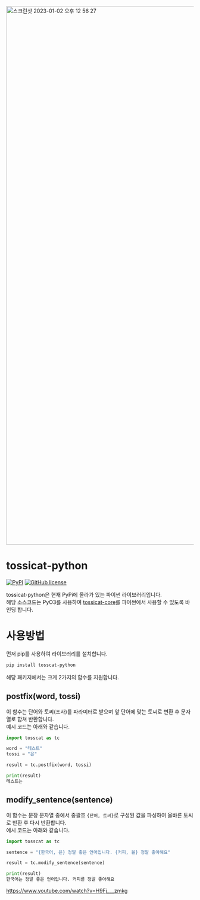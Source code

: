 <img width="1441" alt="스크린샷 2023-01-02 오후 12 56 27" src="https://user-images.githubusercontent.com/42489770/210288424-d89542a2-0def-4e8c-b301-411658b1568b.png">

# tossicat-python

[![PyPI](https://img.shields.io/pypi/v/tossicat-python)](https://pypi.org/project/tossicat-python/)
[![GitHub license](https://img.shields.io/github/license/tossicat/tossicat-python)](https://github.com/tossicat/tossicat-python/blob/main/LICENSE)

tossicat-python은 현재 PyPi에 올라가 있는 파이썬 라이브러리입니다.  
해당 소스코드는 PyO3를 사용하여 [tossicat-core](https://github.com/tossicat/tossicat-core)를 파이썬에서 사용할 수 있도록 바인딩 합니다.

# 사용방법

먼저 pip를 사용하여 라이브러리를 설치합니다.

```bash
pip install tosscat-python
```

해당 패키지에서는 크게 2가지의 함수를 지원합니다.

## postfix(word, tossi)  

이 함수는 단어와 토씨(조사)를 파라미터로 받으며 앞 단어에 맞는 토씨로 변환 후 문자열로 합쳐 반환합니다.  
예시 코드는 아래와 같습니다.

```python
import tosscat as tc

word = "테스트"
tossi = "은"

result = tc.postfix(word, tossi)

print(result)
테스트는
```

## modify_sentence(sentence)

이 함수는 문장 문자열 중에서 중괄호 `{단어, 토씨}`로 구성된 값을 파싱하여 올바른 토씨로 반환 후 다시 반환합니다.  
예시 코드는 아래와 같습니다.

```python
import tosscat as tc

sentence = "{한국어, 은} 정말 좋은 언어입니다. {커피, 을} 정말 좋아해요"

result = tc.modify_sentence(sentence)

print(result)
한국어는 정말 좋은 언어입니다. 커피를 정말 좋아해요
```

https://www.youtube.com/watch?v=H9Fj___zmkg

